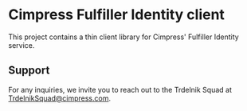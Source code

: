 # Cimpress Fulfiller Identity client

This project contains a thin client library for Cimpress' Fulfiller Identity service.

## Support

For any inquiries, we invite you to reach out to the Trdelnik Squad at TrdelnikSquad@cimpress.com.
